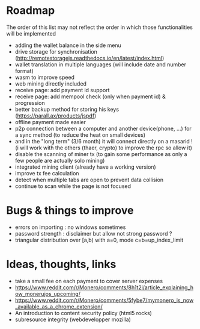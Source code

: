 # Roadmap 
The order of this list may not reflect the order in which those functionalities will be implemented  
  
- adding the wallet balance in the side menu
- drive storage for synchronisation (http://remotestoragejs.readthedocs.io/en/latest/index.html)
- wallet translation in multiple languages (will include date and number format)
- wasm to improve speed
- web mining directly included
- receive page: add payment id support
- receive page: add mempool check (only when payment id) & progression
- better backup method for storing his keys (https://parall.ax/products/jspdf)
- offline payment made easier
- p2p connection between a computer and another device(phone, ...) for a sync method (to reduce the heat on small devices)
- and in the "long term" (3/6 month) it will connect directly on a masarid ! (i will work with the others (thaer, crypto) to improve the rpc so allow it)
- disable the scanning of miner tx (to gain some performance as only a few people are actually solo mining)
- integrated mining client (already have a working version)
- improve tx fee calculation
- detect when multiple tabs are open to prevent data collision
- continue to scan while the page is not focused

# Bugs & things to improve
- errors on importing : no windows sometimes
- password strength : disclaimer but allow not strong password ?
- triangular distribution over [a,b) with a=0, mode c=b=up_index_limit

# Ideas, thoughts, links
- take a small fee on each payment to cover server expenses
- https://www.reddit.com/r/Monero/comments/8h1t2i/article_explaining_how_monerujos_upcoming/
- https://www.reddit.com/r/Monero/comments/5fybe7/mymonero_is_now_available_as_a_chrome_extension/
- An introduction to content security policy (html5 rocks)
- subresource integrity (webdevelopper mozilla)